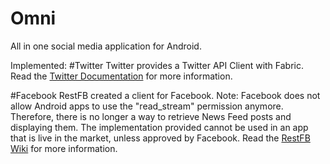 # Omni
All in one social media application for Android.

Implemented:
#Twitter
Twitter provides a Twitter API Client with Fabric. 
   Read the [Twitter Documentation](https://dev.twitter.com/twitter-kit/android/api) for more information.  

#Facebook
RestFB created a client for Facebook.
Note: Facebook does not allow Android apps to use the "read_stream" permission anymore. Therefore, there is no longer a way to retrieve News Feed posts and displaying them. The implementation provided cannot be used in an app that is live in the market, unless approved by Facebook.
   Read the [RestFB Wiki](http://restfb.com/) for more information.  
